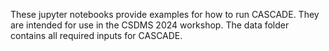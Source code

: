 These jupyter notebooks provide examples for how to run CASCADE. They are intended for use in the CSDMS 2024 workshop. The data folder contains all required inputs for CASCADE. 
